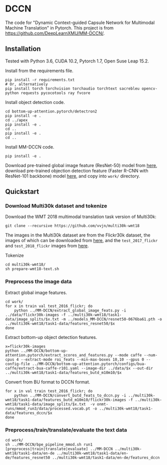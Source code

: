 # DCCN
The code for "Dynamic Context-guided Capsule Network for Multimodal Machine Translation" in Pytorch. 
This project is from https://github.com/DeepLearnXMU/MM-DCCN/.

## Installation

Tested with Python 3.6, CUDA 10.2, Pytorch 1.7, Open Suse Leap 15.2.

Install from the requirements file.
```shell
pip install -r requirements.txt
# Or, alternatively
pip install torch torchvision torchaudio torchtext sacrebleu opencv-python requests pycocotools ray fvcore
```

Install object detection code.
```shell
cd bottom-up-attention.pytorch/detectron2
pip install -e .
cd ../apex
pip install -e .
cd ..
pip install -e .
cd ..
```

Install MM-DCCN code.
```shell
pip install -e .
```

Download pre-trained global image feature (ResNet-50) model from [here](https://download.pytorch.org/models/resnet50-0676ba61.pth), download pre-trained objection detection feature (Faster R-CNN with ResNet-101 backbone) model [here](https://awma1-my.sharepoint.com/:u:/g/personal/yuz_l0_tn/EaXvCC3WjtlLvvEfLr3oa8UBLA21tcLh4L8YLbYXl6jgjg?download=1), and copy into `work/` directory.


## Quickstart

### Download Multi30k dataset and tokenize

Download the WMT 2018 multimodal translation task version of Multi30k:
```shell
git clone --recursive https://github.com/vvjn/multi30k-wmt18
```
The images in the Multi30k dataset are from the Flickr30k dataset, the images of which can be downloaded from [here](http://shannon.cs.illinois.edu/DenotationGraph/data/index.html), and the `test_2017_flickr` and `test_2018_flickr` images from [here](https://drive.google.com/drive/folders/1kfgmYFL5kup51ET7WQNxYmKCvwz_Hjkt).

Tokenize
```shell
cd multi30k-wmt18/
sh prepare-wmt18-text.sh
```

### Preprocess the image data

Extract global image features.
```shell
cd work/
for x in train val test_2016_flickr; do
    python ../MM-DCCN/extract_global_image_feats.py -i ../data/flickr30k-images -f ../multi30k-wmt18/task1-data/image_splits/$x.txt -m ../models_MM-DCCN/resnet50-0676ba61.pth -o ../multi30k-wmt18/task1-data/features_resnet50/$x
done
```

Extract bottom-up object detection features.
```shell
x=flickr30k-images
python ../MM-DCCN/bottom-up-attention.pytorch/extract_scores_and_features.py --mode caffe --num-cpus 4 --extract-mode roi_feats --min-max-boxes 10,10 --gpus 0 --config-file ../MM-DCCN/bottom-up-attention.pytorch/configs/bua-caffe/extract-bua-caffe-r101.yaml --image-dir ../data/$x --out-dir ../multi30k-wmt18/task1-data/features_butd_m10m10/$x
```

Convert from BU format to DCCN format.
```shell
for x in val train test_2016_flickr; do
    python ../MM-DCCN/convert_butd_feats_to_dccn.py -i ../multi30k-wmt18/task1-data/features_butd_m10m10/flickr30k-images -f ../multi30k-wmt18/task1-data/image_splits/$x.txt  -v onmt-runs/mmod_run3/data/processed.vocab.pt -o ../multi30k-wmt18/task1-data/features_dccn/$x
done
```

### Preprocess/train/translate/evaluate the text data

```shell
cd work/
sh ../MM-DCCN/bpe_pipeline_mmod.sh run1 [preprocess|train|translate|evaluate] ../MM-DCCN ../multi30k-wmt18/task1-data/en-de ../multi30k-wmt18/task1-data/en-de/features_resnet50 ../multi30k-wmt18/task1-data/en-de/features_dccn
```
